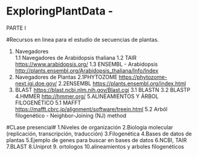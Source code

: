 # ExploringPlantData - 

PARTE I

#Recursos en linea para el estudio de secuencias de plantas. 
1. Navegadores  
1.1 Navegadores de Arabidopsis thaliana
1.2 TAIR  https://www.arabidopsis.org/
1.3 ENSEMBL - Arabidopsis http://plants.ensembl.org/Arabidopsis_thaliana/Info/Index
2. Navegadores de Plantas
2.1PHYTOZOME https://phytozome-next.jgi.doe.gov/
2.2ENSEMBL https://plants.ensembl.org/index.html
3. BLAST  https://blast.ncbi.nlm.nih.gov/Blast.cgi
3.1 BLASTN 
3.2 BLASTP
4.HMMER http://hmmer.org/
5.ALINEAMIENTOS Y ÁRBOL FILOGENÉTICO
5.1 MAFFT https://mafft.cbrc.jp/alignment/software/treein.html
5.2 Arból filogenético - Neighbor-Joining (NJ) method 

#CLase presencial#
1.Niveles de organización
2.Biología molecular (replicación, transcripción, traducción)
3.Filogenética
4.Bases de datos de plantas
5.Ejemplo de genes para buscar en bases de datos
6.NCBI, TAIR
7.BLAST
8.Uniprot
9. ortologos
10.alineamientos y arboles filogenéticos


  
